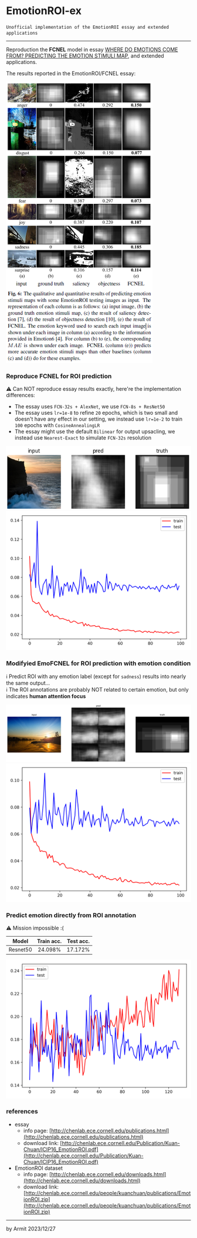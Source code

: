 # EmotionROI-ex

    Unofficial implementation of the EmotionROI essay and extended applications

----

Reproduction the **FCNEL** model in essay [WHERE DO EMOTIONS COME FROM? PREDICTING THE EMOTION STIMULI MAP](http://chenlab.ece.cornell.edu/Publication/Kuan-Chuan/ICIP16_EmotionROI.pdf), and extended applications.

The results reported in the EmotionROI/FCNEL essay:

![FCNEL](img/FCNEL.png)


### Reproduce FCNEL for ROI prediction

⚠ Can NOT reproduce essay results exactly, here're the implementation differences:

- The essay uses `FCN-32s + AlexNet`, we use `FCN-8s + ResNet50`
- The essay uses `lr=1e-8` to refine `20` epochs, which is two small and doesn't have any effect in our setting, we instead use `lr=1e-2` to train `100` epochs with `CosineAnnealingLR`
- The essay might use the default `Bilinear` for output upsacling, we instead use `Nearest-Exact` to simulate `FCN-32s` resolution

![FCNEL-infer](img/FCNEL-infer.png)  
![FCNEL-loss](img/FCNEL-loss.png)


### Modifyied EmoFCNEL for ROI prediction with emotion condition

ℹ Predict ROI with any emotion label (except for `sadness`) results into nearly the same output...  
ℹ The ROI annotations are probably NOT related to certain emotion, but only indicates **human attention focus**  

![EmoFCNEL-infer](img/EmoFCNEL-infer.png)
![EmoFCNEL-loss](img/EmoFCNEL-loss.png)


### Predict emotion directly from ROI annotation

⚠ Mission impossible :(

| Model | Train acc. | Test acc. |
| :-: | :-: | :-: |
| Resnet50 | 24.098% | 17.172% |

![RIO_clf](img/RIO_clf-acc.png)


### references

- essay
  - info page: [http://chenlab.ece.cornell.edu/publications.html](http://chenlab.ece.cornell.edu/publications.html)
  - download link: [http://chenlab.ece.cornell.edu/Publication/Kuan-Chuan/ICIP16_EmotionROI.pdf](http://chenlab.ece.cornell.edu/Publication/Kuan-Chuan/ICIP16_EmotionROI.pdf)
- EmotionROI dataset
  - info page: [http://chenlab.ece.cornell.edu/downloads.html](http://chenlab.ece.cornell.edu/downloads.html)
  - download link: [http://chenlab.ece.cornell.edu/people/kuanchuan/publications/EmotionROI.zip](http://chenlab.ece.cornell.edu/people/kuanchuan/publications/EmotionROI.zip)

----
by Armit
2023/12/27 
